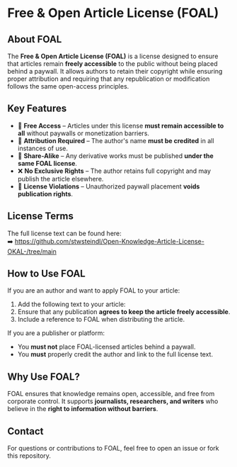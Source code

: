# Free & Open Article License (FOAL)

## About FOAL

The **Free & Open Article License (FOAL)** is a license designed to ensure that articles remain **freely accessible** to the public without being placed behind a paywall. It allows authors to retain their copyright while ensuring proper attribution and requiring that any republication or modification follows the same open-access principles.

## Key Features

- 📖 **Free Access** – Articles under this license **must remain accessible to all** without paywalls or monetization barriers.
- 📝 **Attribution Required** – The author's name **must be credited** in all instances of use.
- 🔄 **Share-Alike** – Any derivative works must be published **under the same FOAL license**.
- ❌ **No Exclusive Rights** – The author retains full copyright and may publish the article elsewhere.
- 🚨 **License Violations** – Unauthorized paywall placement **voids publication rights**.

## License Terms

The full license text can be found here:  
➡️ https://github.com/stwsteindl/Open-Knowledge-Article-License-OKAL-/tree/main

## How to Use FOAL

If you are an author and want to apply FOAL to your article:
1. Add the following text to your article:  
2. Ensure that any publication **agrees to keep the article freely accessible**.
3. Include a reference to FOAL when distributing the article.

If you are a publisher or platform:
- You **must not** place FOAL-licensed articles behind a paywall.
- You **must** properly credit the author and link to the full license text.

## Why Use FOAL?

FOAL ensures that knowledge remains open, accessible, and free from corporate control. It supports **journalists, researchers, and writers** who believe in the **right to information without barriers**.

## Contact

For questions or contributions to FOAL, feel free to open an issue or fork this repository.
